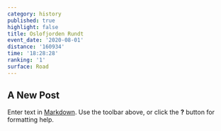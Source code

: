 ```yaml
---
category: history
published: true
highlight: false
title: Oslofjorden Rundt
event_date: '2020-08-01'
distance: '160934'
time: '18:28:28'
ranking: '1'
surface: Road
---
```

## A New Post

Enter text in [Markdown](http://daringfireball.net/projects/markdown/). Use the toolbar above, or click the **?** button for formatting help.
